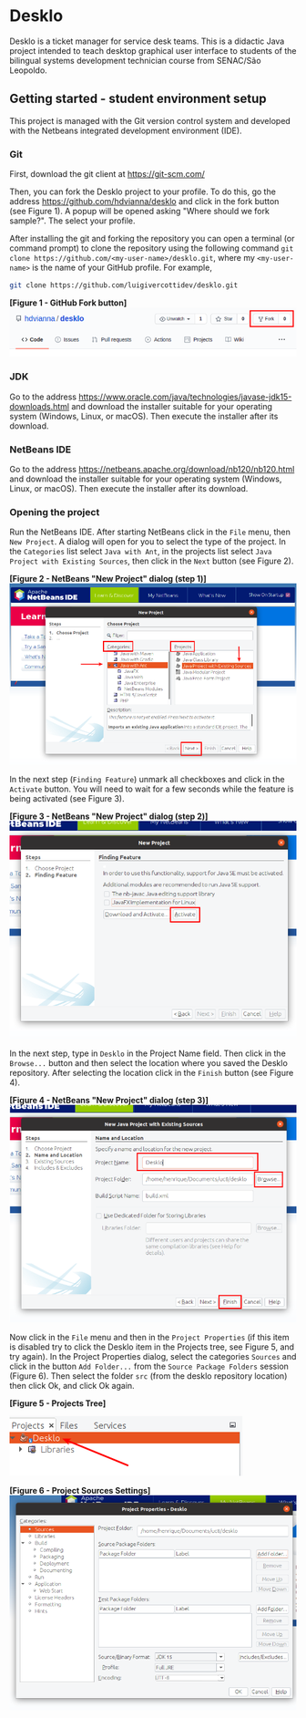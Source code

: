 # Desklo
Desklo is a ticket manager for service desk teams. This is a didactic Java project intended to teach desktop graphical user interface to students of the bilingual systems development technician course from SENAC/São Leopoldo.

## Getting started - student environment setup

This project is managed with the Git version control system and developed with the Netbeans integrated development environment (IDE). 

### Git

First, download the git client at https://git-scm.com/

Then, you can fork the Desklo project to your profile. To do this, go the address https://github.com/hdvianna/desklo and click in the fork button (see Figure 1). A popup will be opened asking "Where should we fork sample?". The select your profile.

After installing the git and forking the repository you can open a terminal (or command prompt) to clone the repository using the following command `git clone https://github.com/<my-user-name>/desklo.git`, where my `<my-user-name>` is the name of your GitHub profile. For example, 

```bash
git clone https://github.com/luigivercottidev/desklo.git
```

**[Figure 1 - GitHub Fork button]**
![GitHub Desklo repository screenshot highlighting the Fork button in red](https://raw.githubusercontent.com/hdvianna/desklo/main/intructions/fork-button.png "Figure 1")


### JDK

Go to the address https://www.oracle.com/java/technologies/javase-jdk15-downloads.html and download the installer suitable for your operating system (Windows, Linux, or macOS). Then execute the installer after its download.

### NetBeans IDE

Go to the address https://netbeans.apache.org/download/nb120/nb120.html and download the installer suitable for your operating system (Windows, Linux, or macOS). Then execute the installer after its download.

### Opening the project

Run the NetBeans IDE. After starting NetBeans click in the `File` menu, then `New Project`. A dialog will open for you to select the type of the project. In the `Categories` list select `Java with Ant`, in the projects list select `Java Project with Existing Sources`, then click in the `Next` button (see Figure 2). 

**[Figure 2 - NetBeans "New Project" dialog (step 1)]**
![NetBeans New Project dialog step 1, highlighting in red the Categories list, Projects list, and the Next button. Java wih Ant is selected in the Categories list and Java Project with Existing Sources is selected in the Projects list](https://raw.githubusercontent.com/hdvianna/desklo/main/intructions/new-project-type.png "Figure 2")

In the next step (`Finding Feature`) unmark all checkboxes and click in the `Activate` button. You will need to wait for a few seconds while the feature is being activated (see Figure 3).

**[Figure 3 - NetBeans "New Project" dialog (step 2)]**
![NetBeans New Project dialog step 2 highlighting in red the Activate button](https://raw.githubusercontent.com/hdvianna/desklo/main/intructions/new-project-feature.png "Figure 3")

In the next step, type in `Desklo` in the Project Name field. Then click in the `Browse...` button and then select the location where you saved the Desklo repository. After selecting the location click in the `Finish` button (see Figure 4).

**[Figure 4 - NetBeans "New Project" dialog (step 3)]**
![NetBeans New Project dialog step 3 highlighting in red the Project Name field, the Browse... button, and the Finish button](https://raw.githubusercontent.com/hdvianna/desklo/main/intructions/new-project-finish.png "Figure 4")

Now click in the `File` menu and then in the `Project Properties` (if this item is disabled try to click the Desklo item in the Projects tree, see Figure 5, and try again). In the Project Properties dialog, select the categories `Sources` and click in the button `Add Folder...` from the `Source Package Folders` session (Figure 6). Then select the folder `src` (from the desklo repository location) then click Ok, and click Ok again.

**[Figure 5 - Projects Tree]**

![NetBeans Projects Tree](https://raw.githubusercontent.com/hdvianna/desklo/main/intructions/projects-tree.png "Figure 5")

**[Figure 6 - Project Sources Settings]**
![NetBeans Project Sources Settings](https://raw.githubusercontent.com/hdvianna/desklo/main/intructions/project-sources.png "Figure 6")
